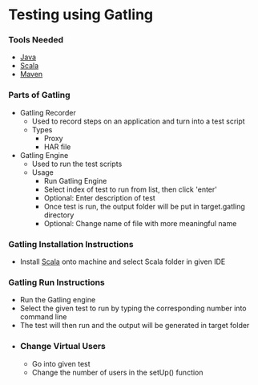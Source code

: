 # Testing using Gatling 
### Tools Needed
- [Java](https://www.java.com/en/download/help/download_options.html)
- [Scala](https://www.scala-lang.org/download/)
- [Maven](https://maven.apache.org/download.cgi)

### Parts of Gatling
- Gatling Recorder
  - Used to record steps on an application and turn into a test script
  - Types
    - Proxy
    - HAR file
- Gatling Engine
  - Used to run the test scripts
  - Usage
    - Run Gatling Engine
    - Select index of test to run from list, then click 'enter'
    - Optional: Enter description of test
    - Once test is run, the output folder will be put in target.gatling directory
    - Optional: Change name of file with more meaningful name

### Gatling Installation Instructions
 - Install [Scala](https://www.scala-lang.org/download/) onto machine and select Scala folder in given IDE

### Gatling Run Instructions
 - Run the Gatling engine
 - Select the given test to run by typing the corresponding number into command line
 - The test will then run and the output will be generated in target folder
 - ### Change Virtual Users
   - Go into given test
   - Change the number of users in the setUp() function
